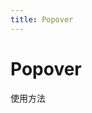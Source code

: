 ```yaml
---
title: Popover
---
```


# Popover

使用方法

<ClientOnly>
  <popover-demo-1></popover-demo-1>
  <popover-demo-2></popover-demo-2>
</ClientOnly>